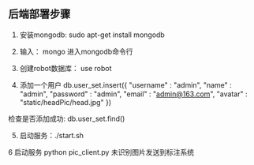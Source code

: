## 后端部署步骤
1. 安装mongodb: sudo apt-get install mongodb

2. 输入： mongo 进入mongodb命令行

3. 创建robot数据库： use robot

4. 添加一个用户
db.user_set.insert({
    "username" : "admin",
    "name" : "admin",
    "password" : "admin",
    "email" : "admin@163.com",
    "avatar" : "static/headPic/head.jpg"
})

检查是否添加成功: db.user_set.find()

5. 启动服务：./start.sh

6 启动服务 python pic_client.py 未识别图片发送到标注系统